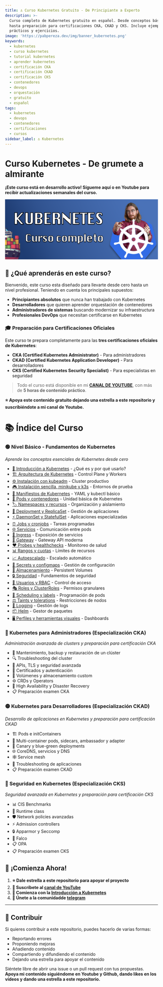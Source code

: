 ```yaml
---
title: ⚓️ Curso Kubernetes Gratuito - De Principiante a Experto
description: >-
  Curso completo de Kubernetes gratuito en español. Desde conceptos básicos
  hasta preparación para certificaciones CKA, CKAD y CKS. Incluye ejemplos
  prácticos y ejercicios.
image: 'https://pabpereza.dev/img/banner_kubernetes.png'
keywords:
  - kubernetes
  - curso kubernetes
  - tutorial kubernetes
  - aprender kubernetes
  - certificación CKA
  - certificación CKAD
  - certificación CKS
  - contenedores
  - devops
  - orquestación
  - gratuito
  - español
tags:
  - kubernetes
  - devops
  - contenedores
  - certificaciones
  - cursos
sidebar_label: ⚓️ Kubernetes
---
```


# Curso Kubernetes - De grumete a almirante

**¡Este curso está en desarrollo activo! Sígueme aquí o en Youtube para recibir actualizaciones semanales del curso.**

![Banner Kubernetes](img/banner_kubernetes.png)

## 🚀 ¿Qué aprenderás en este curso?

Bienvenido, este curso esta diseñado para llevarte desde cero hasta un nivel profesional. Teniendo en cuenta los principales supuestos:

- **Principiantes absolutos** que nunca han trabajado con Kubernetes
- **Desarrolladores** que quieren aprender orquestación de contenedores
- **Administradores de sistemas** buscando modernizar su infraestructura
- **Profesionales DevOps** que necesitan certificarse en Kubernetes

### 🎓 Preparación para Certificaciones Oficiales

Este curso te prepara completamente para las **tres certificaciones oficiales de Kubernetes**:
- **CKA (Certified Kubernetes Administrator)** - Para administradores
- **CKAD (Certified Kubernetes Application Developer)** - Para desarrolladores  
- **CKS (Certified Kubernetes Security Specialist)** - Para especialistas en seguridad


> Todo el curso está disponible en mi [**CANAL DE YOUTUBE**](https://www.youtube.com/playlist?list=PLQhxXeq1oc2k9MFcKxqXy5GV4yy7wqSma), con más de **5 horas de contenido práctico**.


**⭐ Apoya este contenido gratuito dejando una estrella a este repositorio y suscribiéndote a mi canal de Youtube.**

# 📚 Índice del Curso

### 🟢 Nivel Básico - Fundamentos de Kubernetes
*Aprende los conceptos esenciales de Kubernetes desde cero*

* [📖 Introducción a Kubernetes](./101.Introduccion.md) - ¿Qué es y por qué usarlo?
* [🏗️ Arquitectura de Kubernetes](./102.Arquitectura.md) - Control Plane y Workers
* [⚙️ Instalación con kubeadm](./103.Instalacion.md) - Cluster productivo
* [🎮 Instalación sencilla, minikube y k3s](./104.Playgrounds.md) - Entornos de prueba
* [📄 Manifiestos de Kubernetes](./105.Conceptos.md) - YAML y kubectl básico
* [🐳 Pods y contenedores](./106.Pods.md) - Unidad básica de Kubernetes
* [🏷️ Namespaces y recursos](./107.Namespaces.md) - Organización y aislamiento
* [🚀 Deployment y ReplicaSet](./108.Deployments.md) - Gestión de aplicaciones
* [⚡ DaemonSet y StatefulSet](./109.DSySS.md) - Aplicaciones especializadas
* [⏰ Jobs y cronjobs](./110.Jobs.md) - Tareas programadas
* [🌐 Servicios](./111.Services.md) - Comunicación entre pods
* [🚪 Ingress](./112.Ingress_controller.md) - Exposición de servicios
* [🎯 Gateway](./113.Gateway.md) - Gateway API moderna
* [❤️ Probes y healthchecks](./114.Probes_live_readiness.md) - Monitoreo de salud
* [📊 Rangos y cuotas](./115.Rangos_quotas.md) - Límites de recursos
* [📈 Autoescalado](./116.Autoscaling.md) - Escalado automático
* [🔐 Secrets y configmaps](./117.Secrets_configmaps.md) - Gestión de configuración
* [💾 Almacenamiento](./118.Almacenamiento.md) - Persistent Volumes
* [🔒 Seguridad](./119.Seguridad.md) - Fundamentos de seguridad
* [👤 Usuarios y RBAC](./120.Usuarios.md) - Control de acceso
* [🎭 Roles y ClusterRoles](./121.Roles.md) - Permisos granulares
* [🎯 Scheduling y labels](./122.Scheduling_labels.md) - Programación de pods
* [⚖️ Taints y tolerations](./123.Taints_tolerations.md) - Restricciones de nodos
* [📝 Logging](./124.Logging.md) - Gestión de logs
* [📦 Helm](./125.Helm.md) - Gestor de paquetes
* [🖥️ Perfiles y herramientas visuales](./126.Perfiles_software_dashboard.md) - Dashboards

### 🔵 Kubernetes para Administradores (Especialización CKA)
*Administración avanzada de clusters y preparación para certificación CKA*

* 🔧 Mantenimiento, backup y restauración de un clúster
* 🔍 Troubleshooting del cluster
* 🔐 APIs, TLS y seguridad avanzada
* 📜 Certificados y autenticación
* 💾 Volúmenes y almacenamiento custom
* ⚙️ CRDs y Operators
* 🏢 High Availability y Disaster Recovery
* 📋 Preparación examen CKA

### 🟡 Kubernetes para Desarrolladores (Especialización CKAD)
*Desarrollo de aplicaciones en Kubernetes y preparación para certificación CKAD*

* 🏗️ Pods e initContainers
* 🤝 Multi-container pods, sidecars, ambassador y adapter
* 🔄 Canary y blue-green deployments
* 🌐 CoreDNS, servicios y DNS
* 🕸️ Service mesh
* 🐛 Troubleshooting de aplicaciones
* 📋 Preparación examen CKAD

### 🔴 Seguridad en Kubernetes (Especialización CKS)
*Seguridad avanzada en Kubernetes y preparación para certificación CKS*

* 📊 CIS Benchmarks
* 🏃 Runtime class
* 🛡️ Network policies avanzadas
* ⚡ Admission controllers
* 🔒 Apparmor y Seccomp
* 🦅 Falco
* 📋 OPA
* 📋 Preparación examen CKS



## 🚀 ¡Comienza Ahora!

1. **⭐ Dale estrella a este repositorio para apoyar el proyecto**
2. **🔔 Suscríbete al [canal de YouTube](https://www.youtube.com/@Pabpereza?sub_confirmation=1)**
3. **📖 Comienza con la [Introducción a Kubernetes](./101.Introduccion.md)**
4. **💬 Únete a la comunidadde [telegram](https://t.me/+mti-dcXs7c1lYjdk)**


---

## 🤝 Contribuir
Si quieres contribuir a este repositorio, puedes hacerlo de varias formas:
* Reportando errores
* Proponiendo mejoras
* Añadiendo contenido 
* Compartiendo y difundiendo el contenido
* Dejando una estrella para apoyar el contenido
  
Siéntete libre de abrir una issue o un pull request con tus propuestas. **Apoya mi contenido siguiéndome en Youtube y Github, dando likes en los vídeos y dando una estrella a este repositorio.**

